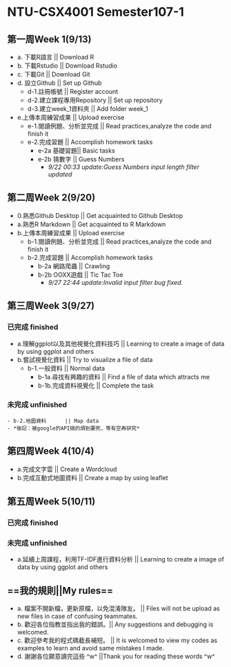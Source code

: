﻿# NTU-CSX4001 Semester107-1

## 第一周Week 1(9/13)
- a. 下載R語言             || Download R
- b. 下載Rstudio           || Download Rstudio
- c. 下載Git               || Download Git
- d. 設立Github            || Set up Github
	- d-1.註冊帳號                   || Register account
	- d-2.建立課程專用Repository    || Set up repository
	- d-3.建立week_1資料夾            || Add folder week_1
- e.上傳本周練習成果		|| Upload exercise
	- e-1.閱讀例題、分析並完成		|| Read practices,analyze the code and finish it
	- e-2.完成習題	|| Accomplish homework tasks
		- e-2a 基礎習題|| Basic tasks
		- e-2b 猜數字	|| Guess Numbers
			- *9/22 00:33 update:Guess Numbers input length filter updated*

## 第二周Week 2(9/20)
- 0.熟悉Github Desktop		|| Get acquainted to Github Desktop
- a.熟悉R Markdown		|| Get acquainted to R Markdown
- b.上傳本周練習成果		|| Upload exercise
	- b-1.閱讀例題、分析並完成	|| Read practices,analyze the code and finish it
	- b-2.完成習題	|| Accomplish homework tasks
		- b-2a 網路爬蟲 || Crawling
		- b-2b OOXX遊戲	|| Tic Tac Toe
			- *9/27 22:44 update:Invalid input filter bug fixed.* 

## 第三周Week 3(9/27)
### 已完成 finished
- a.理解ggplot以及其他視覺化資料技巧		|| Learning to create a image of data by using ggplot and others
- b.嘗試視覺化資料		|| Try to visualize a file of data
	- b-1.一般資料		|| Normal data
		- b-1a.尋找有興趣的資料	|| Find a file of data which attracts me
		- b-1b.完成資料視覺化	|| Complete the task
### 未完成 unfinished
	- b-2.地圖資料		|| Map data
	- *後記：被google的API搞的煩到要死，等有空再研究*

## 第四周Week 4(10/4)
- a.完成文字雲		|| Create a Wordcloud
- b.完成互動式地圖資料		|| Create a map by using leaflet

## 第五周Week 5(10/11)
### 已完成 finished

### 未完成 unfinished
- a.延續上周課程，利用TF-IDF進行資料分析		|| Learning to create a image of data by using ggplot and others

## ==我的規則||My rules==
 - a. 檔案不開新檔，更新原檔，以免混淆隊友。	|| Files will not be upload as new files in case of confusing teammates.
 - b. 歡迎各位指教並指出我的錯誤。|| Any suggestions and debugging is welcomed.
 - c. 歡迎參考我的程式碼截長補短。	|| It is welcomed to view my codes as examples to learn and avoid same mistakes I made.
 - d. 謝謝各位願意讀完這些 ^w^	||Thank you for reading these words ^w^
